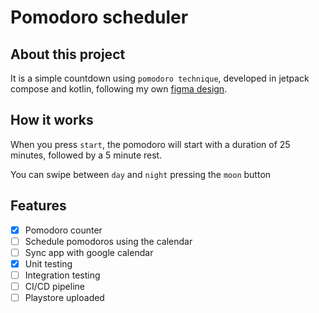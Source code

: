 # Pomodoro scheduler
## About this project
It is a simple countdown using ``pomodoro technique``, developed in jetpack compose and kotlin, following my own [figma design](https://www.figma.com/file/Y6oJ51KCgG7vcZNQN8ZDu0/Pomodoro).

## How it works
When you press ``start``, the pomodoro will start with a duration of 25 minutes, followed by a 5 minute rest. 

You can swipe between ``day`` and ``night`` pressing the ``moon`` button

## Features
- [x] Pomodoro counter
- [ ] Schedule pomodoros using the calendar
- [ ] Sync app with google calendar
- [x] Unit testing
- [ ] Integration testing
- [ ] CI/CD pipeline
- [ ] Playstore uploaded
